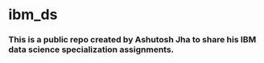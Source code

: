 # ibm_ds

### This is a public repo created by Ashutosh Jha to share his IBM data science specialization assignments.
